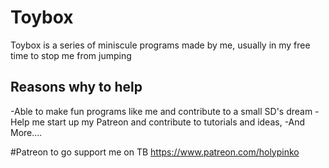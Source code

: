# Toybox

Toybox is a series of miniscule programs made by me, usually in my free time to stop me from jumping

## Reasons why to help
-Able to make fun programs like me and contribute to a small SD's dream
-Help me start up my Patreon and contribute to tutorials and ideas,
-And More....

#Patreon to go support me on TB
https://www.patreon.com/holypinko
